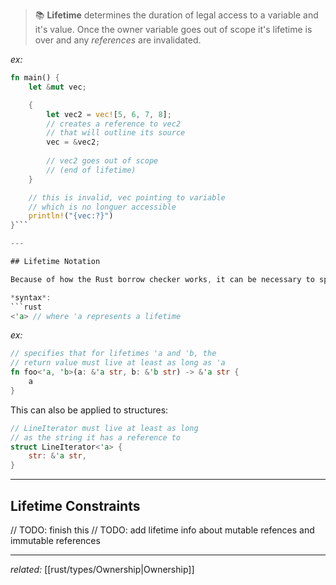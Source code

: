 > 📚 **Lifetime** determines the duration of legal access to a variable and it's value. Once the owner variable goes out of scope it's lifetime is over and any *references* are invalidated.

*ex:*
```rust
fn main() {
	let &mut vec;

	{
		let vec2 = vec![5, 6, 7, 8];
		// creates a reference to vec2
		// that will outline its source
		vec = &vec2;
	
		// vec2 goes out of scope 
		// (end of lifetime)
	}

	// this is invalid, vec pointing to variable
	// which is no longuer accessible
	println!("{vec:?}")
}```

---

## Lifetime Notation

Because of how the Rust borrow checker works, it can be necessary to specify the lifetime of variables as part of functions or structures.

*syntax*:
```rust
<'a> // where 'a represents a lifetime
```

*ex:*
```rust
// specifies that for lifetimes 'a and 'b, the
// return value must live at least as long as 'a
fn foo<'a, 'b>(a: &'a str, b: &'b str) -> &'a str {
	a
}
```

This can also be applied to structures:

```rust
// LineIterator must live at least as long
// as the string it has a reference to
struct LineIterator<'a> {
	str: &'a str,
}
```

---

## Lifetime Constraints

// TODO: finish this
// TODO: add lifetime info about mutable refences and immutable references

---
*related:* [[rust/types/Ownership|Ownership]]